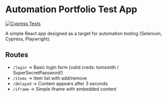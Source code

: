 # Automation Portfolio Test App

[![Cypress Tests](https://github.com/csutherland-pro/automation-portfolio-test-app/actions/workflows/cypress.yml/badge.svg)](https://github.com/<your-username>/automation-portfolio-test-app/actions/workflows/cypress.yml)

A simple React app designed as a target for automation testing (Selenium, Cypress, Playwright).

## Routes
- `/login` → Basic login form (valid creds: tomsmith / SuperSecretPassword!)
- `/items` → Item list with add/remove
- `/delayed` → Content appears after 3 seconds
- `/iframe` → Simple iframe with embedded content
